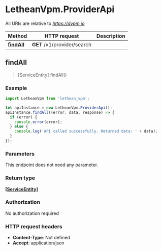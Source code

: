 # LetheanVpm.ProviderApi

All URIs are relative to *https://dvpm.io*

Method | HTTP request | Description
------------- | ------------- | -------------
[**findAll**](ProviderApi.md#findAll) | **GET** /v1/provider/search | 



## findAll

> [ServiceEntity] findAll()



### Example

```javascript
import LetheanVpm from 'lethean_vpm';

let apiInstance = new LetheanVpm.ProviderApi();
apiInstance.findAll((error, data, response) => {
  if (error) {
    console.error(error);
  } else {
    console.log('API called successfully. Returned data: ' + data);
  }
});
```

### Parameters

This endpoint does not need any parameter.

### Return type

[**[ServiceEntity]**](ServiceEntity.md)

### Authorization

No authorization required

### HTTP request headers

- **Content-Type**: Not defined
- **Accept**: application/json

